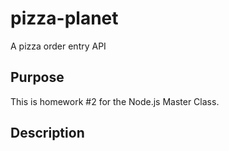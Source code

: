 # pizza-planet
A pizza order entry API

## Purpose
This is homework #2 for the Node.js Master Class.

## Description
